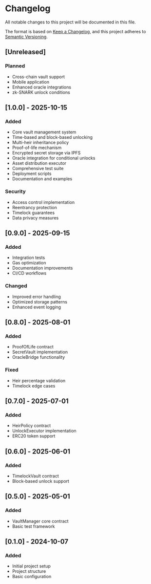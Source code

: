 # Changelog

All notable changes to this project will be documented in this file.

The format is based on [Keep a Changelog](https://keepachangelog.com/en/1.0.0/),
and this project adheres to [Semantic Versioning](https://semver.org/spec/v2.0.0.html).

## [Unreleased]

### Planned
- Cross-chain vault support
- Mobile application
- Enhanced oracle integrations
- zk-SNARK unlock conditions

## [1.0.0] - 2025-10-15

### Added
- Core vault management system
- Time-based and block-based unlocking
- Multi-heir inheritance policy
- Proof-of-life mechanism
- Encrypted secret storage via IPFS
- Oracle integration for conditional unlocks
- Asset distribution executor
- Comprehensive test suite
- Deployment scripts
- Documentation and examples

### Security
- Access control implementation
- Reentrancy protection
- Timelock guarantees
- Data privacy measures

## [0.9.0] - 2025-09-15

### Added
- Integration tests
- Gas optimization
- Documentation improvements
- CI/CD workflows

### Changed
- Improved error handling
- Optimized storage patterns
- Enhanced event logging

## [0.8.0] - 2025-08-01

### Added
- ProofOfLife contract
- SecretVault implementation
- OracleBridge functionality

### Fixed
- Heir percentage validation
- Timelock edge cases

## [0.7.0] - 2025-07-01

### Added
- HeirPolicy contract
- UnlockExecutor implementation
- ERC20 token support

## [0.6.0] - 2025-06-01

### Added
- TimelockVault contract
- Block-based unlock support

## [0.5.0] - 2025-05-01

### Added
- VaultManager core contract
- Basic test framework

## [0.1.0] - 2024-10-07

### Added
- Initial project setup
- Project structure
- Basic configuration


